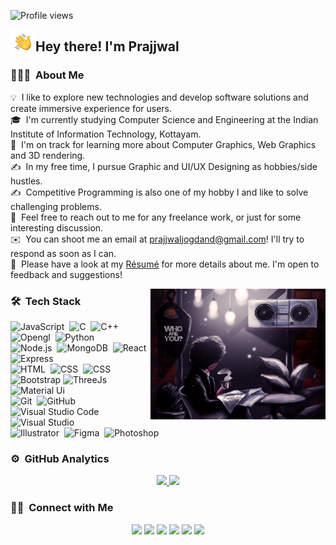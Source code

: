 ![Profile views](https://gpvc.arturio.dev/nikhil9302) <br>

<img alt="Night Coding" src="./assets/Hand%20Wave.gif" width='40' align="left"/><h2>Hey there! I'm Prajjwal</h2>
### 👨🏻‍💻 &nbsp;About Me

💡 &nbsp;I like to explore new technologies and develop software solutions and create immersive experience for users. \
🎓 &nbsp;I'm currently studying Computer Science and Engineering at the Indian Institute of Information Technology, Kottayam.\
🌱 &nbsp;I'm on track for learning more about Computer Graphics, Web Graphics and 3D rendering.\
✍️ &nbsp;In my free time, I pursue Graphic and UI/UX Designing as hobbies/side hustles.\
✍️ &nbsp;Competitive Programming is also one of my hobby I and like to solve challenging problems.\
💬 &nbsp;Feel free to reach out to me for any freelance work, or just for some interesting discussion.\
✉️ &nbsp;You can shoot me an email at prajjwaljogdand@gmail.com! I'll try to respond as soon as I can.\
📄 &nbsp;Please have a look at my [Résumé](https://) for more details about me. I'm open to feedback and suggestions!

<img alt="Night Coding" src="https://raw.githubusercontent.com/prajjwaljogdand/prajjwaljogdand/master/assets/art-1.png" width="280" align="right"/>

### 🛠 &nbsp;Tech Stack

![JavaScript](https://img.shields.io/badge/-JavaScript-05122A?style=flat&logo=javascript)&nbsp;
![C](https://img.shields.io/badge/-C-05122A?style=flat&logo=C&logoColor=A8B9CC)&nbsp;
![C++](https://img.shields.io/badge/-C++-05122A?style=flat&logo=C%2B%2B&logoColor=00599C)&nbsp;
![Opengl](https://img.shields.io/badge/-Opengl-05122A?style=flat&logo=opengl&logoColor=00599C)&nbsp;
![Python](https://img.shields.io/badge/-Python-05122A?style=flat&logo=python)&nbsp;\
![Node.js](https://img.shields.io/badge/-Node.js-05122A?style=flat&logo=node.js)&nbsp;
![MongoDB](https://img.shields.io/badge/-MongoDB-05122A?style=flat&logo=mongodb)&nbsp;
![React](https://img.shields.io/badge/-React-05122A?style=flat&logo=react)&nbsp;
![Express](https://img.shields.io/badge/-Express-05122A?style=flat&logo=express&logoColor=ffffff)\
![HTML](https://img.shields.io/badge/-HTML-05122A?style=flat&logo=HTML5)&nbsp;
![CSS](https://img.shields.io/badge/-CSS-05122A?style=flat&logo=CSS3&logoColor=1572B6)&nbsp;
![CSS](https://img.shields.io/badge/-Sass-05122A?style=flat&logo=sass&logoColor=CC6699)&nbsp;
![Bootstrap](https://img.shields.io/badge/-Bootstrap-05122A?style=flat&logo=bootstrap&logoColor=563D7C)
![ThreeJs](https://img.shields.io/badge/-ThreeJs-05122A?style=flat&logo=three.js&logoColor=ffffff)
![Material Ui](https://img.shields.io/badge/-Material%20UI-05122A?style=flat&logo=mui&logoColor=007FFF)\
![Git](https://img.shields.io/badge/-Git-05122A?style=flat&logo=git)&nbsp;
![GitHub](https://img.shields.io/badge/-GitHub-05122A?style=flat&logo=github)&nbsp;
![Visual Studio Code](https://img.shields.io/badge/-Visual%20Studio%20Code-05122A?style=flat&logo=visual-studio-code&logoColor=007ACC)&nbsp;
![Visual Studio](https://img.shields.io/badge/-Visual%20Studio-05122A?style=flat&logo=visual-studio&logoColor=A020F0)&nbsp;\
![Illustrator](https://img.shields.io/badge/-Illustrator-05122A?style=flat&logo=adobe-illustrator)&nbsp;
![Figma](https://img.shields.io/badge/-Figma-05122A?style=flat&logo=figma)&nbsp;
![Photoshop](https://img.shields.io/badge/-Photoshop-05122A?style=flat&logo=adobe-photoshop)&nbsp;

### ⚙️ &nbsp;GitHub Analytics

<p align="center">
<a href="https://github.com/prajjwaljogdand">
  <img height="180em" src="https://github-readme-stats-eight-theta.vercel.app/api?username=prajjwaljogdand&show_icons=true&theme=algolia&include_all_commits=true&count_private=true"/>
  <img height="180em" src="https://github-readme-stats-eight-theta.vercel.app/api/top-langs/?username=prajjwaljogdand&layout=compact&langs_count=8&theme=algolia"/>
</a>
</p>

### 🤝🏻 &nbsp;Connect with Me

<p align="center">
<a href="https://linkedin.com/in/prajjwal-jogdand-562792201"><img src="https://img.shields.io/badge/-prajjwal%20jogdand-0077B5?style=flat&logo=Linkedin&logoColor=white"/></a>
<a href="mailto:prajjwaljogdand@gmail.com"><img src="https://img.shields.io/badge/-prajjwaljogdand@gmail.com-D14836?style=flat&logo=Gmail&logoColor=white"/></a>
<a href="https://instagram.com/prajjwaljogdand1"><img src="https://img.shields.io/badge/-@prajjwaljogdand1-E4405F?style=flat&logo=Instagram&logoColor=white"/></a>
<a href="https://facebook.com/prajjwaljogdand"><img src="https://img.shields.io/badge/-@prajjwaljogdand-1877F2?style=flat&logo=Facebook&logoColor=white"/></a>
<a href="https://www.codechef.com/users/prajjwal2304"><img src="https://img.shields.io/badge/-@prajjwal2304-B92B27?style=flat&logo=codechef&logoColor=white"/></a>
<a href="https://www.behance.net/prajjwaljogdand"><img src="https://img.shields.io/badge/-@prajjwaljogdand-000000?style=flat&logo=Behance&logoColor=white"/></a>
</p>
